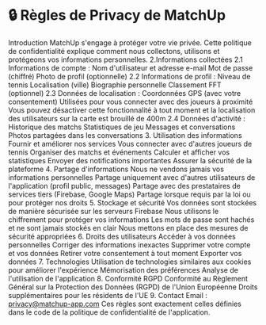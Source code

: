 # 🔒 Règles de Privacy de MatchUp
Introduction MatchUp s'engage à protéger votre vie privée. Cette politique de confidentialité explique comment nous collectons, utilisons et protégeons vos informations personnelles.
2.Informations collectées 
2.1 Informations de compte : Nom d'utilisateur et adresse e-mail Mot de passe (chiffré) Photo de profil (optionnelle) 
2.2 Informations de profil : Niveau de tennis Localisation (ville) Biographie personnelle Classement FFT (optionnel) 
2.3 Données de localisation : Coordonnées GPS (avec votre consentement) Utilisées pour vous connecter avec des joueurs à proximité Vous pouvez désactiver cette fonctionnalité à tout moment et la localisation des utilisateurs sur la carte est brouillé de 400m 
2.4 Données d'activité : Historique des matchs Statistiques de jeu Messages et conversations Photos partagées dans les conversations
3. Utilisation des informations Fournir et améliorer nos services Vous connecter avec d'autres joueurs de tennis Organiser des matchs et événements Calculer et afficher vos statistiques Envoyer des notifications importantes Assurer la sécurité de la plateforme
4. Partage d'informations Nous ne vendons jamais vos informations personnelles Partage uniquement avec d'autres utilisateurs de l'application (profil public, messages) Partage avec des prestataires de services tiers (Firebase, Google Maps) Partage lorsque requis par la loi ou pour protéger nos droits
5. Stockage et sécurité Vos données sont stockées de manière sécurisée sur les serveurs Firebase Nous utilisons le chiffrement pour protéger vos informations Les mots de passe sont hachés et ne sont jamais stockés en clair Nous mettons en place des mesures de sécurité appropriées
6. Droits des utilisateurs Accéder à vos données personnelles Corriger des informations inexactes Supprimer votre compte et vos données Retirer votre consentement à tout moment Exporter vos données
7. Technologies Utilisation de technologies similaires aux cookies pour améliorer l'expérience Mémorisation des préférences Analyse de l'utilisation de l'application
8. Conformité RGPD Conformité au Règlement Général sur la Protection des Données (RGPD) de l'Union Européenne Droits supplémentaires pour les résidents de l'UE
9. Contact Email : privacy@matchup-app.com Ces règles sont exactement celles définies dans le code de la politique de confidentialité de l'application.
